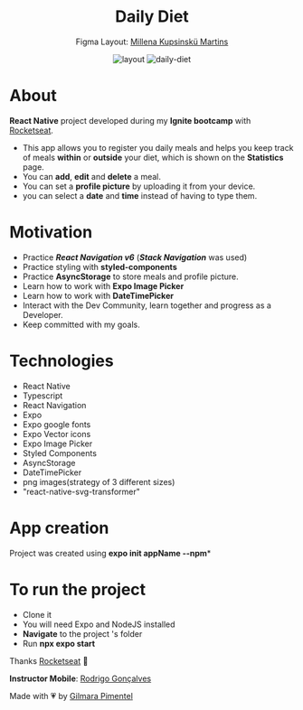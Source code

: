 <div align='center'>
<h1 align="center">Daily Diet</h1>


Figma Layout:
[Millena Kupsinskü Martins](https://www.linkedin.com/in/millenakmartins/)

<img src="https://user-images.githubusercontent.com/66445234/230697942-9fcb3cd3-a4f4-4435-b798-9b43bf767306.png" alt="layout">

<img src="https://user-images.githubusercontent.com/66445234/231018857-5c5423f1-ab98-442c-963a-aba3ac23827f.gif" alt="daily-diet"/>

</div>

# About

**React Native** project developed during my **Ignite bootcamp** with [Rocketseat](https://www.rocketseat.com.br/).

- This app allows you to register you daily meals and helps you keep track of meals **within** or **outside** your diet, which is shown on the **Statistics** page.
- You can **add**, **edit** and **delete** a meal. 
- You can set a **profile picture** by uploading it from your device.
- you can select a **date** and **time** instead of having to type them.

 # Motivation


- Practice ***React Navigation v6*** (***Stack Navigation*** was used)
- Practice styling with **styled-components** 
- Practice **AsyncStorage** to store meals and profile picture.
- Learn how to work with **Expo Image Picker**
- Learn how to work with **DateTimePicker**
- Interact with the Dev Community, learn together and progress as a Developer.
- Keep committed with my goals.</br>

# Technologies

- React Native
- Typescript
- React Navigation
- Expo
- Expo google fonts
- Expo Vector icons
- Expo Image Picker
- Styled Components
- AsyncStorage
- DateTimePicker
- png images(strategy of 3 different sizes)
- "react-native-svg-transformer"

# App creation
Project was created using **expo init appName --npm*** 
# To run the project

- Clone it
- You will need Expo and NodeJS installed
- **Navigate** to the project 's folder
- Run **npx expo start**

Thanks [Rocketseat](https://www.instagram.com/rocketseat/?igshid=Yzg5MTU1MDY%3D) 🚀

**Instructor Mobile**:
[Rodrigo Gonçalves](https://www.linkedin.com/in/rodrigo-gon%C3%A7alves-santana/)

Made with 💗 by [Gilmara Pimentel](https://www.linkedin.com/in/gilmara-pimentel/)
